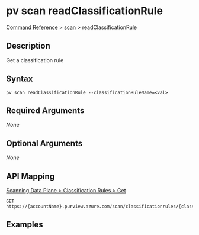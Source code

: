 # pv scan readClassificationRule
[Command Reference](../../../README.md#command-reference) > [scan](./main.md) > readClassificationRule

## Description
Get a classification rule

## Syntax
```
pv scan readClassificationRule --classificationRuleName=<val>
```

## Required Arguments
*None*

## Optional Arguments
*None*

## API Mapping
[Scanning Data Plane > Classification Rules > Get](https://docs.microsoft.com/en-us/rest/api/purview/scanningdataplane/classification-rules/get)
```
GET https://{accountName}.purview.azure.com/scan/classificationrules/{classificationRuleName}
```

## Examples
```powershell

```